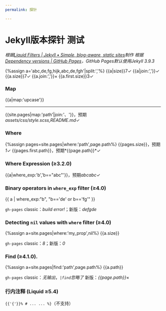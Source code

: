 ```yaml
---
permalink: 探针

---
```

# Jekyll版本探针 测试
*根据[Liquid Filters | Jekyll • Simple, blog-aware, static sites](https://jekyllrb.com/docs/liquid/filters/)制作*
*根据[Dependency versions \| GitHub Pages](https://pages.github.com/versions/)，GitHub Pages默认使用Jekyll 3.9.3*

{%assign a='abc,de,fg,hijk,abc,de,fgh'|split:','%}
{{a|size}}7✓
{{a|join:','}}✓
{{a.size}}7✓
{{a.join:','}}×
{{a.first.size}}3✓

### Map
{{a|map:'upcase'}}

---
{{site.pages|map:'path'|join:'、'}}，预期*assets/css/style.scss,README.md*✓

### Where
{%assign pages=site.pages|where:'path',page.path%}
{{pages.size}}，预期*1*✓
{{pages.first.path}}，预期*{{page.path}}*✓

### Where Expression (≥3.2.0)
{{a|where_exp:'b','b=="abc"'}}，预期*abcabc*✓

### Binary operators in `where_exp` filter (≥4.0)
{{ a | where_exp:"b", "b=='de' or b=='fg'" }}

`gh-pages` classic：*build error!*；新版：*defgde*

### Detecting `nil` values with `where` filter (≥4.0)
{%assign a=site.pages|where:'my_prop',nil%}
{{a.size}}

`gh-pages` classic：*8*；新版：*0*

### Find (≥4.1.0).
{%assign a=site.pages|find:'path',page.path%}
{{a.path}}

`gh-pages` classic：*无输出*，*`|find`忽略了*
新版：*{{page.path}}*×

### 行内注释 (Liquid ≥5.4)
`{{'{'}}% # ... ... %}`（不支持）
